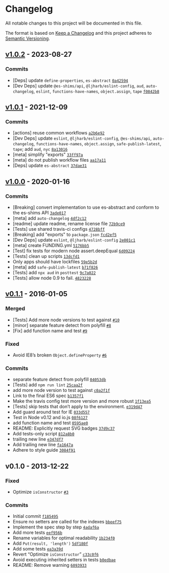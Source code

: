# Changelog

All notable changes to this project will be documented in this file.

The format is based on [Keep a Changelog](https://keepachangelog.com/en/1.0.0/)
and this project adheres to [Semantic Versioning](https://semver.org/spec/v2.0.0.html).

## [v1.0.2](https://github.com/mathiasbynens/Array.of/compare/v1.0.1...v1.0.2) - 2023-08-27

### Commits

- [Deps] update `define-properties`, `es-abstract` [`0a42594`](https://github.com/mathiasbynens/Array.of/commit/0a42594a759aa2d3a04a571ed3f65037475e5de2)
- [Dev Deps] update `@es-shims/api`, `@ljharb/eslint-config`, `aud`, `auto-changelog`, `eslint`, `functions-have-names`, `object.assign`, `tape` [`f0842b8`](https://github.com/mathiasbynens/Array.of/commit/f0842b8f1cd1b984129329582a76ba3d9e738d9e)

## [v1.0.1](https://github.com/mathiasbynens/Array.of/compare/v1.0.0...v1.0.1) - 2021-12-09

### Commits

- [actions] reuse common workflows [`a2b6e92`](https://github.com/mathiasbynens/Array.of/commit/a2b6e928ebf3792b99ced1002f3719fb8e812464)
- [Dev Deps] update `eslint`, `@ljharb/eslint-config`, `@es-shims/api`, `auto-changelog`, `functions-have-names`, `object.assign`, `safe-publish-latest`, `tape`; add `aud`, `nyc` [`8a13016`](https://github.com/mathiasbynens/Array.of/commit/8a1301652568f47500e66923d2641d7c1de19892)
- [meta] simplify "exports" [`33ff97a`](https://github.com/mathiasbynens/Array.of/commit/33ff97ade7615958938555ea9f2aaa209e4dc785)
- [meta] do not publish workflow files [`aa17a11`](https://github.com/mathiasbynens/Array.of/commit/aa17a111282400d74f2532c8afa2d68751708675)
- [Deps] update `es-abstract` [`37dae31`](https://github.com/mathiasbynens/Array.of/commit/37dae312bf12af79de228c621411529de42037ac)

## [v1.0.0](https://github.com/mathiasbynens/Array.of/compare/v0.1.1...v1.0.0) - 2020-01-16

### Commits

- [Breaking] convert implementation to use es-abstract and conform to the es-shims API [`3ade017`](https://github.com/mathiasbynens/Array.of/commit/3ade017f2b5bf1576b4db911aa4cc765f87131d9)
- [meta] add `auto-changelog` [`4df2c12`](https://github.com/mathiasbynens/Array.of/commit/4df2c12ac64a0dbac94e18e14c8c6a82cc2cedb6)
- [readme] update readme, rename license file [`72b9ce9`](https://github.com/mathiasbynens/Array.of/commit/72b9ce92cc2e7491d4755be9e3e471181dba4e5d)
- [Tests] use shared travis-ci configs [`4728bff`](https://github.com/mathiasbynens/Array.of/commit/4728bffb7791e8c70049c60364445b0b85dd2e3d)
- [Breaking] add "exports" to `package.json` [`fcd2ef5`](https://github.com/mathiasbynens/Array.of/commit/fcd2ef59a1c6afe24b8ebd5e134365544ba67162)
- [Dev Deps] update `eslint`, `@ljharb/eslint-config` [`2e001c1`](https://github.com/mathiasbynens/Array.of/commit/2e001c1090697ef24e55d1f3f3f1ff2837d5e0c1)
- [meta] create FUNDING.yml [`5176bb5`](https://github.com/mathiasbynens/Array.of/commit/5176bb511c5e938916e75cee5ea592d545122f5f)
- [Test] fix tests for modern node assert.deepEqual [`6d09224`](https://github.com/mathiasbynens/Array.of/commit/6d09224c35e8febdc4806d6b099208dffcea5bcf)
- [Tests] clean up scripts [`13dcfd1`](https://github.com/mathiasbynens/Array.of/commit/13dcfd1846d27f7f327f184937baf37cafd700e7)
- Only apps should have lockfiles [`59e5b2d`](https://github.com/mathiasbynens/Array.of/commit/59e5b2d7c72fabbcfe3c061bf6d879eaf210aa3e)
- [meta] add `safe-publish-latest` [`b71f826`](https://github.com/mathiasbynens/Array.of/commit/b71f826b33069f9c9e8f810bdc24c140a4db1c97)
- [Tests] add `npx aud` in `posttest` [`9c7a022`](https://github.com/mathiasbynens/Array.of/commit/9c7a0226235adc41ccce89536a0152019c80b14b)
- [Tests] allow node 0.9 to fail. [`4823228`](https://github.com/mathiasbynens/Array.of/commit/48232281615c7728efc655a9ab59d19b39de3fda)

## [v0.1.1](https://github.com/mathiasbynens/Array.of/compare/v0.1.0...v0.1.1) - 2016-01-05

### Merged

- [Tests] Add more node versions to test against [`#10`](https://github.com/mathiasbynens/Array.of/pull/10)
- [minor] separate feature detect from polyfill [`#8`](https://github.com/mathiasbynens/Array.of/pull/8)
- [Fix] add function name and test [`#9`](https://github.com/mathiasbynens/Array.of/pull/9)

### Fixed

- Avoid IE8’s broken `Object.defineProperty` [`#6`](https://github.com/mathiasbynens/Array.of/issues/6)

### Commits

- separate feature detect from polyfill [`04053db`](https://github.com/mathiasbynens/Array.of/commit/04053db95bc973c13d90be5d337e8b286c328e5a)
- [Tests] add `npm run lint` [`25caa2f`](https://github.com/mathiasbynens/Array.of/commit/25caa2f4a14097798b2baa03c39b1f6c38a20611)
- add more node version to test against [`c0a2f1f`](https://github.com/mathiasbynens/Array.of/commit/c0a2f1fc70879bb7d0a3acd79c645aad341565bc)
- Link to the final ES6 spec [`b1357f1`](https://github.com/mathiasbynens/Array.of/commit/b1357f139ffc0572f34b7ee5e679cbbc57d8df1f)
- Make the travis config test more version and more robust [`1f13ea5`](https://github.com/mathiasbynens/Array.of/commit/1f13ea56e4f313940bf912974e96178aab81c921)
- [Tests] skip tests that don’t apply to the environment. [`e319d47`](https://github.com/mathiasbynens/Array.of/commit/e319d475abc886e576960f2d412a00e1fcb9c3b5)
- Add guard around test for IE [`033d557`](https://github.com/mathiasbynens/Array.of/commit/033d55730cf1455b0f45c9f755e136021434658f)
- Test in Node v0.12 and io.js [`08f6127`](https://github.com/mathiasbynens/Array.of/commit/08f612700adbf832a212be81cb535fe1bc69cdc8)
- add function name and test [`0595ae0`](https://github.com/mathiasbynens/Array.of/commit/0595ae04cd90cddb32a710bc2c31f6927d743f18)
- README: Explicitly request SVG badges [`37d9c37`](https://github.com/mathiasbynens/Array.of/commit/37d9c378c8bf62bf41b311d95341b57013477124)
- Add tests-only script [`812a8b0`](https://github.com/mathiasbynens/Array.of/commit/812a8b0cbbfb61e36191dd1252ea1824870474d2)
- trailing new line [`e347df7`](https://github.com/mathiasbynens/Array.of/commit/e347df7ab6ba7813e9b1dde290395bfaba5c555f)
- Add trailing new line [`fa1647a`](https://github.com/mathiasbynens/Array.of/commit/fa1647a715837eb381387837354db7ab8bfb1c45)
- Adhere to style guide [`3084f91`](https://github.com/mathiasbynens/Array.of/commit/3084f9156e896625e8f0d1960d22a52c59d69d33)

## v0.1.0 - 2013-12-22

### Fixed

- Optimize `isConstructor` [`#3`](https://github.com/mathiasbynens/Array.of/issues/3)

### Commits

- Initial commit [`f185495`](https://github.com/mathiasbynens/Array.of/commit/f185495cb3c2216ff4ae74bd11ad89e74032df21)
- Ensure no setters are called for the indexes [`bbeef75`](https://github.com/mathiasbynens/Array.of/commit/bbeef75fc657615876ee39ada80f2af3b64d0adb)
- Implement the spec step by step [`4adaf6a`](https://github.com/mathiasbynens/Array.of/commit/4adaf6a8de240e7107412015b73abe436c013cea)
- Add more tests [`eef956b`](https://github.com/mathiasbynens/Array.of/commit/eef956bb7cc1ef662222e5c740e8bc9c80655706)
- Rename variables for optimal readability [`1b234f0`](https://github.com/mathiasbynens/Array.of/commit/1b234f0a860aaaf046412ae865b51458a2f90505)
- Add `Put(result, 'length')` [`5df180f`](https://github.com/mathiasbynens/Array.of/commit/5df180f352c04e52bebfc5f82fd54b0864ff17ea)
- Add some tests [`ea3a39d`](https://github.com/mathiasbynens/Array.of/commit/ea3a39dcf3352dca299dff7f53d6aa33489be03c)
- Revert “Optimize `isConstructor`” [`c33c0f6`](https://github.com/mathiasbynens/Array.of/commit/c33c0f6cee0df5c25e2d10f2d54a0acd78d99f9a)
- Avoid executing inherited setters in tests [`b0edbae`](https://github.com/mathiasbynens/Array.of/commit/b0edbae874a8b44e88ba10940b89160abc7bd8da)
- README: Remove warning [`6093933`](https://github.com/mathiasbynens/Array.of/commit/60939339fa290d6c05928a89d589c2c9dc0e9eed)
